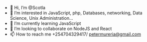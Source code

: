 - 👋 Hi, I’m @Scotla
- 👀 I’m interested in JavaScript, php, Databases, networking, Data Science, Unix Administration...
- 🌱 I’m currently learning JavaScript
- 💞️ I’m looking to collaborate on NodeJS and React
- 📫 How to reach me +254704329417/ petermureria@gmail.com

<!---
Scotla/Scotla is a ✨ special ✨ repository because its `README.md` (this file) appears on your GitHub profile.
You can click the Preview link to take a look at your changes.
--->
